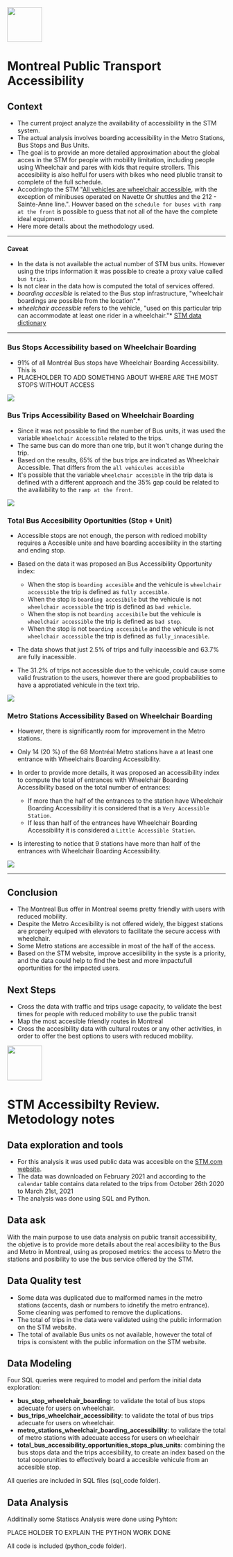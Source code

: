 <img src="https://github.com/diliscia/stm_accessibilty_review/blob/main/image/accessible-icon-dinamic.jpeg" width="80" height="80"> 

# Montreal Public Transport Accessibility

## Context

- The current project analyze the availability of accessibility in the STM system. 
- The actual analysis involves boarding accessibility in the Metro Stations, Bus Stops and Bus Units. 
- The goal is to provide an more detailed approximation about the global acces in the STM for people with mobility limitation, including people using Wheelchair and pares with kids that require strollers. This accesibility is also helful for users with bikes who need plublic transit to complete of the full schedule. 
- Accodringto the STM "[All vehicles are wheelchair accessible]((https://www.stm.info/en/access/using-public-transit-wheelchair)), with the exception of minibuses operated on Navette Or shuttles and the 212 - Sainte-Anne line.". Howver based on the `schedule for buses with ramp at the front` is possible to guess that not all of the have the complete ideal equipment.
- Here more details about the methodology used.

---

#### Caveat
-  In the data is not available the actual number of STM bus units. However using the trips information it was possible to create a proxy value called `bus trips`.
- Is not clear in the data how is computed the total of services offered.
- *boarding accesible* is related to the Bus stop infrastructure, "wheelchair boardings are possible from the location".*
- *wheelchair accessible* refers to the vehicle, "used on this particular trip can accommodate at least one rider in a wheelchair."*
[STM data dictionary](https://developers.google.com/transit/gtfs/reference)
---

### Bus Stops Accessibility based on Wheelchair Boarding

- 91% of all Montréal Bus stops have Wheelchair Boarding Accessibility. This is 
- PLACEHOLDER TO ADD SOMETHING ABOUT WHERE ARE THE MOST STOPS WITHOUT ACCESS

![](chart/BusWCHAccess.png)

### Bus Trips Accessibility Based on Wheelchair Boarding

- Since it was not possible to find the number of Bus units, it was used the variable `Wheelchair Accessible` related to the trips.
- The same bus can do more than one trip, but it won't change during the trip.
- Based on the results, 65% of the bus trips are indicated as Wheelchair Accessible. That differs from the `all vehicules accesible`
- It's possible that the variable `wheelchair accesible` in the trip data is defined with a different approach and the 35% gap could be related to the availability to the `ramp at the front`.

![](chart/TripsWCHAccess.png)

### Total Bus Accesibility Oportunities (Stop + Unit)

- Accessible stops are not enough, the person with rediced mobility requires a Accesible unite and have boarding accesibility in the starting and ending stop.
- Based on the data it was proposed an Bus Accessibility Opportunity index:

    - When the stop is `boarding accesible` and the vehicule is `wheelchair accessible` the trip is defined as `fully accesible`.
    - When the stop is `boarding accesibile` but the vehicule is not `wheelchair accessible` the trip is defined as `bad vehicle`.
    - When the stop is not `boarding accesibile` but the vehicule is `wheelchair accessible` the trip is defined as `bad stop`.
    - When the stop is not `boarding accesibile` and the vehicule is not `wheelchair accessible` the trip is defined as `fully_innacesible`.
    
- The data shows that just 2.5% of trips and fully inacessible and 63.7% are fully inacessible.
- The 31.2% of trips not accessible due to the vehicule, could cause some valid frustration to the users, however there are good propbabilities to have a approtiated vehicule in the text trip.

![](chart/BusComWCHAccess.png)

### Metro Stations Accessibility Based on Wheelchair Boarding

- However, there is significantly room for improvement in the Metro stations. 
- Only 14 (20 %) of the 68 Montréal Metro stations have a at least one entrance with Wheelchairs Boarding Accessibility. 
- In order to provide more details, it was proposed an accessibility index to compute the total of entrances with Wheelchair Boarding Accessibility based on the total number of entrances:

    - If more than the half of the entrances to the station have Wheelchair Boarding Accessibility it is considered that is a `Very Accessible Station`. 
    - If less than half of the entrances have Wheelchair Boarding Accessibility it is considered a `Little Accessible Station`.
    
- Is interesting to notice that 9 stations have more than half of the entrances with Wheelchair Boarding Accessibility.

![](chart/MetWCHAccess.png)

---
## Conclusion
- The Montreal Bus offer in Montreal seems pretty friendly with users with reduced mobility.
- Despite the Metro Accesibility is not offered widely, the biggest stations are properly equiped with elevators to facilitate the secure access with wheelchair.
- Some Metro stations are accessible in most of the half of the access.
- Based on the STM website, improve accesiibility in the syste is a priority, and the data could help to find the best and more impactufull oportunities for the impacted users.


## Next Steps
* Cross the data with traffic and trips usage capacity, to validate the best times for people with reduced mobility to use the public transit
* Map the most accesible friendly routes in Montreal
* Cross the accesibility data with cultural routes or any other activities, in order to offer the best options to users with reduced mobility.



<img src="https://github.com/diliscia/stm_accessibilty_review/blob/main/image/accesibility.png" width="80" height="80"> 

# STM Accessibilty Review. Metodology notes

## Data exploration and tools
- For this analysis it was used public data was accesible on the [STM.com website](http://www.stm.info/en/about/developers). 
- The data was downloaded on February 2021 and according to the `calendar` table contains data related to the trips from October 26th 2020 to March 21st, 2021 
- The analysis was done using SQL and Python.

## Data ask
With the main purpose to use data analysis on public transit accessibility, the objetive is to provide more details about the real accesibility to the Bus and Metro in Montreal, using as proposed metrics: the access to Metro the stations and posibility to use the bus service offered by the STM.

## Data Quality test
- Some data was duplicated due to malformed names in the metro stations (accents, dash or numbers to idnetify the metro entrance). Some cleaning was perfomed to remove the duplications.
- The total of trips in the data were validated using the public information on the STM website.
- The total of available Bus units os not available, however the total of trips is consistent with the public information on the STM website. 

## Data Modeling

Four SQL queries were required to model and perfom the initial data exploration:
- **bus_stop_wheelchair_boarding**: to validate the total of bus stops adecuate for users on wheelchair.
- **bus_trips_wheelchair_accessibility**: to validate the total of bus trips adecuate for users on wheelchair.
- **metro_stations_wheelchair_boarding_accessibility**: to validate the total of metro stations with adecuate access for users on wheelchair
- **total_bus_accessibility_opportunities_stops_plus_units**: combining the bus stops data and the trips accesibility, to create an index based on the total ooporunities to effectively board a accesible vehicule from an accesible stop.

All queries are included in SQL files (sql_code folder).

## Data Analysis

Additinally some Statiscs Analysis were done using Pyhton:

PLACE HOLDER TO EXPLAIN THE PYTHON WORK DONE

All code is included (python_code folder).

